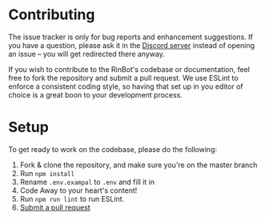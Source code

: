 # Contributing

The issue tracker is only for bug reports and enhancement suggestions. If you have a question, 
please ask it in the [Discord server](https://discord.com/invite/E7KAuWG) instead of opening an issue – you will get redirected there anyway.

If you wish to contribute to the RinBot's codebase or documentation, feel free to fork the repository and submit a pull request. 
We use ESLint to enforce a consistent coding style, so having that set up in you editor of choice is a great boon to your development process.

# Setup

To get ready to work on the codebase, please do the following:

1. Fork & clone the repository, and make sure you're on the master branch
2. Run `npm install`
4. Rename `.env.exampal` to `.env` and fill it in
4. Code Away to your heart's content!
5. Run `npm run lint` to run ESLint.
6. [Submit a pull request](https://github.com/Wilbert-mad/RinBot/compare)
